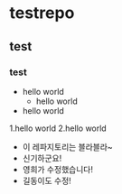 # testrepo
## test
### test

* hello world
  * hello world  
* hello world

1.hello world
2.hello world

* 이 레파지토리는 블라블라~
* 신기하군요!
* 영희가 수정했습니다!
* 길동이도 수정!